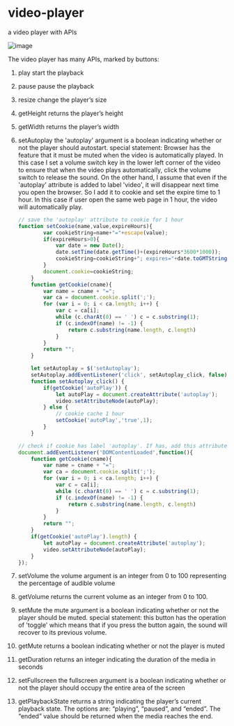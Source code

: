 # video-player
a video player with APIs

![image](https://github.com/Calypso52/video-player/blob/master/readme%20picture.png)

The video player has many APIs, marked by buttons:
1. play
    start the playback
    
2. pause
    pause the playback
    
3. resize
    change the player’s size
    
4. getHeight
    returns the player’s height
    
5. getWidth
    returns the player’s width
    
6. setAutoplay
    the 'autoplay' argument is a boolean indicating whether or not the player should autostart.
    special statement: Browser has the feature that it must be muted when the video is automatically played. In this case I set a volume switch key in the lower left corner of the video to ensure that when the video plays automatically, click the volume switch to release the sound.
    On the other hand, I assume that even if the 'autoplay' attribute is added to label 'video', it will disappear next time you open the browser. So I add it to cookie and set the expire time to 1 hour. In this case if user open the same web page in 1 hour, the video will automatically play.
    
    ```javascript
    // save the 'autoplay' attribute to cookie for 1 hour
    function setCookie(name,value,expireHours){
            var cookieString=name+"="+escape(value);
            if(expireHours>0){
                var date = new Date();
                date.setTime(date.getTime()+(expireHours*3600*1000));
                cookieString=cookieString+"; expires="+date.toGMTString();
            }
            document.cookie=cookieString;
        }
        function getCookie(cname){
            var name = cname + "=";
            var ca = document.cookie.split(';');
            for (var i = 0; i < ca.length; i++) {
                var c = ca[i];
                while (c.charAt(0) == ' ') c = c.substring(1);
                if (c.indexOf(name) != -1) {
                    return c.substring(name.length, c.length)
                }
            }
            return "";
        }
    
        let setAutoplay = $('setAutoplay');
        setAutoplay.addEventListener('click', setAutoplay_click, false);
        function setAutoplay_click() {
            if(getCookie('autoPlay')) {
                let autoPlay = document.createAttribute('autoplay');
                video.setAttributeNode(autoPlay);
            } else {
                // cookie cache 1 hour
                setCookie('autoPlay','true',1);
            }
        }
    ```
    
    ```javascript
    // check if cookie has label 'autoplay'. If has, add this attribute to label 'video'    
    document.addEventListener('DOMContentLoaded',function(){
        function getCookie(cname){
            var name = cname + "=";
            var ca = document.cookie.split(';');
            for (var i = 0; i < ca.length; i++) {
                var c = ca[i];
                while (c.charAt(0) == ' ') c = c.substring(1);
                if (c.indexOf(name) != -1) {
                    return c.substring(name.length, c.length)
                }
            }
            return "";
        }
        if(getCookie('autoPlay').length) {
            let autoPlay = document.createAttribute('autoplay');
            video.setAttributeNode(autoPlay);
        }
    });
    ```
    
    
    
7. setVolume
    the volume argument is an integer from 0 to 100 representing the percentage of audible volume

8. getVolume
    returns the current volume as an integer from 0 to 100.

9. setMute
    the mute argument is a boolean indicating whether or not the player should be muted.
    special statement: this button has the operation of 'toggle' which means that if you press the button again, the sound will recover to its previous volume.

10. getMute
    returns a boolean indicating whether or not the player is muted

11. getDuration
     returns an integer indicating the duration of the media in seconds

12. setFullscreen
     the fullscreen argument is a boolean indicating whether or not the player should occupy the entire area of the screen

13. getPlaybackState
     returns a string indicating the player’s current playback state. The options are: “playing”, “paused”, and “ended”. The “ended” value should be returned when the media reaches the end.
